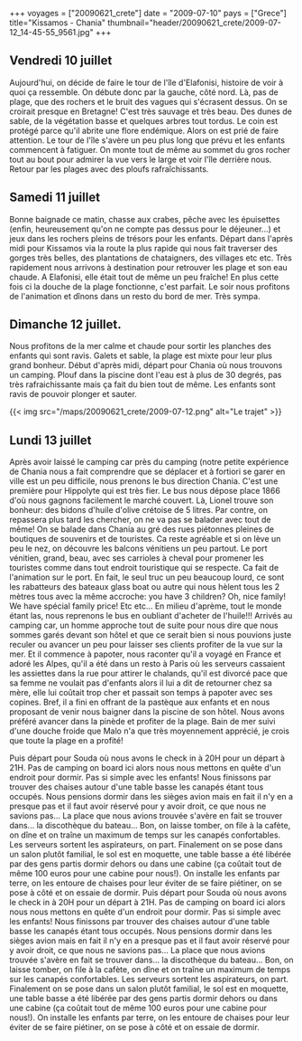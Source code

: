+++
voyages = ["20090621_crete"]
date = "2009-07-10"
pays = ["Grece"]
title="Kissamos - Chania"
thumbnail="header/20090621_crete/2009-07-12_14-45-55_9561.jpg"
+++

## Vendredi 10 juillet

Aujourd'hui, on décide de faire le tour de l'île d'Elafonisi, histoire de voir à quoi ça ressemble. On débute donc par la gauche, côté nord. Là, pas de plage, que des rochers et le bruit des vagues qui s'écrasent dessus. On se croirait presque en Bretagne! C'est très sauvage et très beau. Des dunes de sable, de la végétation basse et quelques arbres tout tordus. Le coin est protégé parce qu'il abrite une flore endémique. Alors on est prié de faire attention. Le tour de l'île s'avère un peu plus long que prévu et les enfants commencent à fatiguer. On monte tout de même au sommet du gros rocher tout au bout pour admirer la vue vers le large et voir l'île derrière nous. Retour par les plages avec des ploufs rafraîchissants.

## Samedi 11 juillet

Bonne baignade ce matin, chasse aux crabes, pêche avec les épuisettes (enfin, heureusement qu'on ne compte pas dessus pour le déjeuner...) et jeux dans les rochers pleins de trésors pour les enfants. Départ dans l'après midi pour Kissamos via la route la plus rapide qui nous fait traverser des gorges très belles, des plantations de chataigners, des villages etc etc. Très rapidement nous arrivons à destination pour retrouver les plage et son eau chaude. A Elafonisi, elle était tout de même un peu fraîche! En plus cette fois ci la douche de la plage fonctionne, c'est parfait. Le soir nous profitons de l'animation et dînons dans un resto du bord de mer. Très sympa.

## Dimanche 12 juillet.

Nous profitons de la mer calme et chaude pour sortir les planches des enfants qui sont ravis. Galets et sable, la plage est mixte pour leur plus grand bonheur. Début d'après midi, départ pour Chania où nous trouvons un camping. Plouf dans la piscine dont l'eau est à plus de 30 degrés, pas très rafraichissante mais ça fait du bien tout de même. Les enfants sont ravis de pouvoir plonger et sauter.


{{< img src="/maps/20090621_crete/2009-07-12.png" alt="Le trajet" >}}


## Lundi 13 juillet

Après avoir laissé le camping car près du camping (notre petite expérience de Chania nous a fait comprendre que se déplacer et à fortiori se garer en ville est un peu difficile, nous prenons le bus direction Chania. C'est une première pour Hippolyte qui est très fier. Le bus nous dépose place 1866 d'où nous gagnons facilement le marché couvert. Là, Lionel trouve son bonheur: des bidons d'huile d'olive crétoise de 5 litres. Par contre, on repassera plus tard les chercher, on ne va pas se balader avec tout de même! On se balade dans Chania au gré des rues piétonnes pleines de boutiques de souvenirs et de touristes. Ca reste agréable et si on lève un peu le nez, on découvre les balcons vénitiens un peu partout. Le port vénitien, grand, beau, avec ses carrioles à cheval pour promener les touristes comme dans tout endroit touristique qui se respecte. Ca fait de l'animation sur le port. En fait, le seul truc un peu beaucoup lourd, ce sont les rabatteurs des bateaux glass boat ou autre qui nous hèlent tous les 2 mètres tous avec la même accroche: you have 3 children? Oh, nice family! We have spécial family price! Etc etc... En milieu d'aprème, tout le monde étant las, nous reprenons le bus en oubliant d'acheter de l'huile!!! Arrivés au camping car, un homme approche tout de suite pour nous dire que nous sommes garés devant son hôtel et que ce serait bien si nous pouvions juste reculer ou avancer un peu pour laisser ses clients profiter de la vue sur la mer. Et il commence à papoter, nous raconter qu'il a voyagé en France et adoré les Alpes, qu'il a été dans un resto à Paris où les serveurs cassaient les assiettes dans la rue pour attirer le chalands, qu'il est divorcé pace que sa femme ne voulait pas d'enfants alors il lui a dit de retourner chez sa mère, elle lui coûtait trop cher et passait son temps à papoter avec ses copines. Bref, il a fini en offrant de la pastèque aux enfants et en nous proposant de venir nous baigner dans la piscine de son hôtel. Nous avons préféré avancer dans la pinède et profiter de la plage. Bain de mer suivi d'une douche froide que Malo n'a que très moyennement apprécié, je crois que toute la plage en a profité!

Puis départ pour Souda où nous avons le check in à 20H pour un départ à 21H. Pas de camping on board ici alors nous nous mettons en quête d'un endroit pour dormir. Pas si simple avec les enfants! Nous finissons par trouver des chaises autour d'une table basse les canapés étant tous occupés. Nous pensions dormir dans les sièges avion mais en fait il n'y en a presque pas et il faut avoir réservé pour y avoir droit, ce que nous ne savions pas... La place que  nous avions trouvée s'avère en fait se trouver dans... la discothèque du bateau... Bon, on laisse tomber, on file à la cafète, on dîne et on traîne un maximum de temps sur les canapés confortables. Les serveurs sortent les aspirateurs, on part. Finalement on se pose dans un salon plutôt familial, le sol est en moquette, une table basse a été libérée par des gens partis dormir dehors ou dans une cabine (ça coûtait tout de même 100 euros pour une cabine pour nous!). On installe les enfants par terre, on les entoure de chaises pour leur éviter de se faire piétiner, on se pose à côté et on essaie de dormir.
Puis départ pour Souda où nous avons le check in à 20H pour un départ à 21H. Pas de camping on board ici alors nous nous mettons en quête d'un endroit pour dormir. Pas si simple avec les enfants! Nous finissons par trouver des chaises autour d'une table basse les canapés étant tous occupés. Nous pensions dormir dans les sièges avion mais en fait il n'y en a presque pas et il faut avoir réservé pour y avoir droit, ce que nous ne savions pas... La place que  nous avions trouvée s'avère en fait se trouver dans... la discothèque du bateau... Bon, on laisse tomber, on file à la cafète, on dîne et on traîne un maximum de temps sur les canapés confortables. Les serveurs sortent les aspirateurs, on part. Finalement on se pose dans un salon plutôt familial, le sol est en moquette, une table basse a été libérée par des gens partis dormir dehors ou dans une cabine (ça coûtait tout de même 100 euros pour une cabine pour nous!). On installe les enfants par terre, on les entoure de chaises pour leur éviter de se faire piétiner, on se pose à côté et on essaie de dormir.